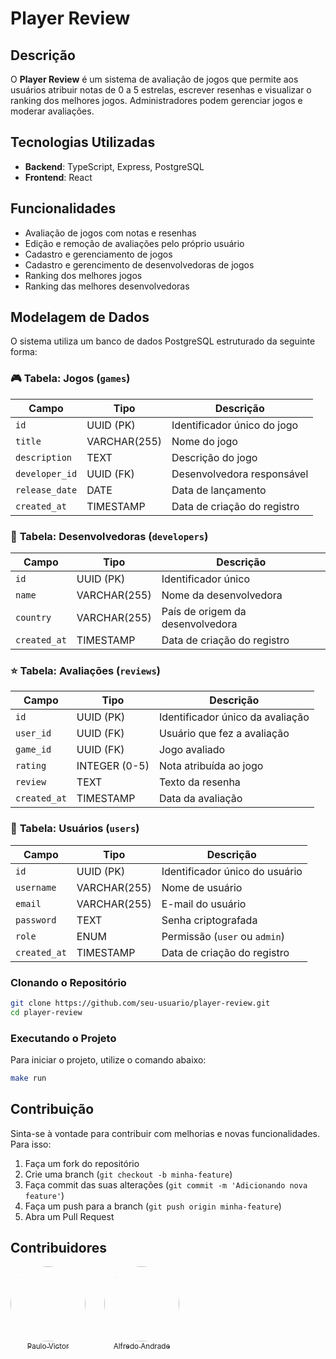 # Player Review

## Descrição

O **Player Review** é um sistema de avaliação de jogos que permite aos usuários atribuir notas de 0 a 5 estrelas, escrever resenhas e visualizar o ranking dos melhores jogos. Administradores podem gerenciar jogos e moderar avaliações.

## Tecnologias Utilizadas

- **Backend**: TypeScript, Express, PostgreSQL
- **Frontend**: React

## Funcionalidades

- Avaliação de jogos com notas e resenhas
- Edição e remoção de avaliações pelo próprio usuário
- Cadastro e gerenciamento de jogos
- Cadastro e gerencimento de desenvolvedoras de jogos
- Ranking dos melhores jogos
- Ranking das melhores desenvolvedoras

## Modelagem de Dados

O sistema utiliza um banco de dados PostgreSQL estruturado da seguinte forma:

### 🎮 **Tabela: Jogos (`games`)**

| Campo          | Tipo         | Descrição                   |
| -------------- | ------------ | --------------------------- |
| `id`           | UUID (PK)    | Identificador único do jogo |
| `title`        | VARCHAR(255) | Nome do jogo                |
| `description`  | TEXT         | Descrição do jogo           |
| `developer_id` | UUID (FK)    | Desenvolvedora responsável  |
| `release_date` | DATE         | Data de lançamento          |
| `created_at`   | TIMESTAMP    | Data de criação do registro |

### 🏢 **Tabela: Desenvolvedoras (`developers`)**

| Campo        | Tipo         | Descrição                        |
| ------------ | ------------ | -------------------------------- |
| `id`         | UUID (PK)    | Identificador único              |
| `name`       | VARCHAR(255) | Nome da desenvolvedora           |
| `country`    | VARCHAR(255) | País de origem da desenvolvedora |
| `created_at` | TIMESTAMP    | Data de criação do registro      |

### ⭐ **Tabela: Avaliações (`reviews`)**

| Campo        | Tipo          | Descrição                        |
| ------------ | ------------- | -------------------------------- |
| `id`         | UUID (PK)     | Identificador único da avaliação |
| `user_id`    | UUID (FK)     | Usuário que fez a avaliação      |
| `game_id`    | UUID (FK)     | Jogo avaliado                    |
| `rating`     | INTEGER (0-5) | Nota atribuída ao jogo           |
| `review`     | TEXT          | Texto da resenha                 |
| `created_at` | TIMESTAMP     | Data da avaliação                |

### 👤 **Tabela: Usuários (`users`)**

| Campo        | Tipo         | Descrição                      |
| ------------ | ------------ | ------------------------------ |
| `id`         | UUID (PK)    | Identificador único do usuário |
| `username`   | VARCHAR(255) | Nome de usuário                |
| `email`      | VARCHAR(255) | E-mail do usuário              |
| `password`   | TEXT         | Senha criptografada            |
| `role`       | ENUM         | Permissão (`user` ou `admin`)  |
| `created_at` | TIMESTAMP    | Data de criação do registro    |

### Clonando o Repositório

```sh
git clone https://github.com/seu-usuario/player-review.git
cd player-review
```

### Executando o Projeto

Para iniciar o projeto, utilize o comando abaixo:

```sh
make run
```

## Contribuição

Sinta-se à vontade para contribuir com melhorias e novas funcionalidades. Para isso:

1. Faça um fork do repositório
2. Crie uma branch (`git checkout -b minha-feature`)
3. Faça commit das suas alterações (`git commit -m 'Adicionando nova feature'`)
4. Faça um push para a branch (`git push origin minha-feature`)
5. Abra um Pull Request

## Contribuidores

<div style="display: flex; gap:30px; align-items: center;">
  <div style="text-align: center;">
    <a href="https://github.com/paulonc">
      <img src="https://avatars.githubusercontent.com/u/94625698?v=4" width="120" style="border-radius: 50%;"><br>
      <sub>Paulo Victor</sub>
    </a>
  </div>
  <div style="text-align: center;">
    <a href="https://github.com/AlfredoAndrade14">
      <img src="https://avatars.githubusercontent.com/u/70920004?v=4" width="120" style="border-radius: 50%;"><br>
      <sub>Alfredo Andrade</sub>
    </a>
  </div>
</div>
